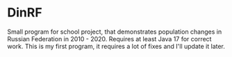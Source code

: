 # DinRF
Small program for school project, that demonstrates population changes in Russian Federation in 2010 - 2020. 
Requires at least Java 17 for correct work. 
This is my first program, it requires a lot of fixes and I'll update it later.

